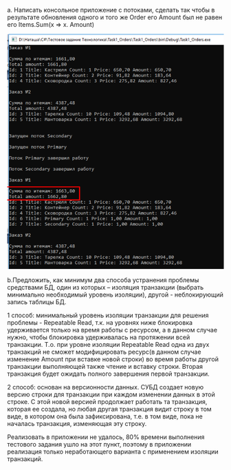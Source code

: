 a. Написать консольное приложение с потоками, сделать так чтобы в результате обновления одного и того же Order его Amount был 
не равен его Items.Sum(x => x. Amount)

![Результат](Assets/РезультатДо.png)

b.Предложить, как минимум два способа устранения проблемы средствами БД, один из которых – изоляция транзакции
(выбрать минимально необходимый уровень изоляции), другой - неблокирующий запись таблицы БД.

1 способ: минимальный уровень изоляции транзакции для решения проблемы - Repeatable Read, т.к. на уровнях ниже блокировка удерживается только на время работы с ресурсом, а в данном случае нужно, чтобы блокировка удерживалась на протяжении всей транзакции. Т.о. при уровне изоляции Repeatable Read одна из двух транзакций не сможет модифицировать ресурс(в данном случае изменение Amount при вставке новой строки) во время работы другой транзакции выполняющей также чтение и вставку строки. Вторая транзакция будет ожидать полного завершения первой транзакции.

2 способ: основан на версионности данных. СУБД создает новую версию строки для транзакции при каждом изменении данных в этой строке. 
С этой новой версией продолжает работать та транзакция, которая ее создала, но любая другая транзакция видит строку в том виде, 
в котором она была зафиксирована, т.е. в том виде, пока не началась транзакция, изменяющая эту строку. 

Реализовать в приложении не удалось, 80% времени выполнения тестового задания ушло на этот пункт, поэтому в приложении 
реализация только неработающего варианта с применением изоляции транзакций.
